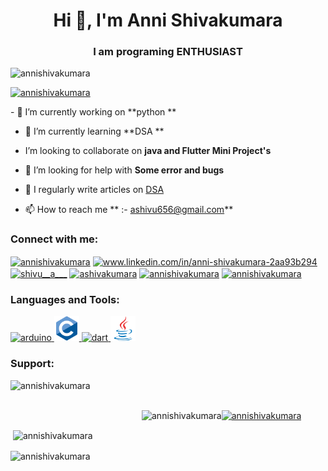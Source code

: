 <h1 align="center">Hi 👋, I'm Anni Shivakumara</h1>

<h3 align="center">I am programing ENTHUSIAST </h3>

<p align="left"> <img src="https://komarev.com/ghpvc/?username=annishivakumara&label=Profile%20views&color=0e75b6&style=flat" alt="annishivakumara" /> </p>
<p align="left"> <a href="https://twitter.com/annishivakumara" target="blank"><img src="https://img.shields.io/twitter/follow/annishivakumara?logo=twitter&style=for-the-badge" alt="annishivakumara" /></a> </p>
- 🔭 I’m currently working on **python **
  
- 🌱 I’m currently learning **DSA **
  
- I’m looking to collaborate on **java and Flutter Mini  Project's**
  
- 🤝 I’m looking for help with **Some error and bugs**
  
- 📝 I regularly write articles on [DSA](DBMS)

- 📫 How to reach me ** :- ashivu656@gmail.com**

<h3 align="left">Connect with me:</h3>
<p align="left">
<a href="https://twitter.com/annishivakumara" target="blank"><img align="center" src="https://raw.githubusercontent.com/rahuldkjain/github-profile-readme-generator/master/src/images/icons/Social/twitter.svg" alt="annishivakumara" height="30" width="40" /></a>
<a href="https://linkedin.com/in/www.linkedin.com/in/anni-shivakumara-2aa93b294" target="blank"><img align="center" src="https://raw.githubusercontent.com/rahuldkjain/github-profile-readme-generator/master/src/images/icons/Social/linked-in-alt.svg" alt="www.linkedin.com/in/anni-shivakumara-2aa93b294" height="30" width="40" /></a>
<a href="https://instagram.com/shivu__a___" target="blank"><img align="center" src="https://raw.githubusercontent.com/rahuldkjain/github-profile-readme-generator/master/src/images/icons/Social/instagram.svg" alt="shivu__a___" height="30" width="40" /></a>
<a href="https://www.codechef.com/users/ashivakumara" target="blank"><img align="center" src="https://cdn.jsdelivr.net/npm/simple-icons@3.1.0/icons/codechef.svg" alt="ashivakumara" height="30" width="40" /></a>
<a href="https://www.hackerrank.com/annishivakumara" target="blank"><img align="center" src="https://raw.githubusercontent.com/rahuldkjain/github-profile-readme-generator/master/src/images/icons/Social/hackerrank.svg" alt="annishivakumara" height="30" width="40" /></a>
<a href="https://auth.geeksforgeeks.org/user/annishivakumara" target="blank"><img align="center" src="https://raw.githubusercontent.com/rahuldkjain/github-profile-readme-generator/master/src/images/icons/Social/geeks-for-geeks.svg" alt="annishivakumara" height="30" width="40" /></a>
</p>

<h3 align="left">Languages and Tools:</h3>
<p align="left"> <a href="https://www.arduino.cc/" target="_blank" rel="noreferrer"> <img src="https://cdn.worldvectorlogo.com/logos/arduino-1.svg" alt="arduino" width="40" height="40"/> </a> <a href="https://www.cprogramming.com/" target="_blank" rel="noreferrer"> <img src="https://raw.githubusercontent.com/devicons/devicon/master/icons/c/c-original.svg" alt="c" width="40" height="40"/> </a> <a href="https://dart.dev" target="_blank" rel="noreferrer"> <img src="https://www.vectorlogo.zone/logos/dartlang/dartlang-icon.svg" alt="dart" width="40" height="40"/> </a> <a href="https://www.java.com" target="_blank" rel="noreferrer"> <img src="https://raw.githubusercontent.com/devicons/devicon/master/icons/java/java-original.svg" alt="java" width="40" height="40"/> </a> </p>

<h3 align="left">Support:</h3>
<p><a href="https://www.buymeacoffee.com/annishivakumara"> <img align="left" src="https://cdn.buymeacoffee.com/buttons/v2/default-yellow.png" height="50" width="210" alt="annishivakumara" /></a></p><br><br>

<p><img align="left" src="https://github-readme-stats.vercel.app/api/top-langs?username=annishivakumara&show_icons=true&locale=en&layout=compact" alt="annishivakumara" /></p>
<p align="left"> <a href="https://github.com/ryo-ma/github-profile-trophy"><img src="https://github-profile-trophy.vercel.app/?username=annishivakumara" alt="annishivakumara" /></a> </p>

<p>&nbsp;<img align="center" src="https://github-readme-stats.vercel.app/api?username=annishivakumara&show_icons=true&locale=en" alt="annishivakumara" /></p>

<p><img align="center" src="https://github-readme-streak-stats.herokuapp.com/?user=annishivakumara&" alt="annishivakumara" /></p>
